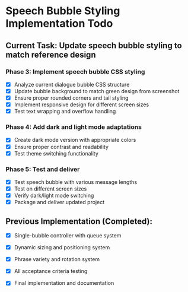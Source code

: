 # Speech Bubble Styling Implementation Todo

## Current Task: Update speech bubble styling to match reference design

### Phase 3: Implement speech bubble CSS styling
- [x] Analyze current dialogue bubble CSS structure
- [x] Update bubble background to match green design from screenshot
- [x] Ensure proper rounded corners and tail styling
- [x] Implement responsive design for different screen sizes
- [x] Test text wrapping and overflow handling

### Phase 4: Add dark and light mode adaptations
- [x] Create dark mode version with appropriate colors
- [x] Ensure proper contrast and readability
- [x] Test theme switching functionality

### Phase 5: Test and deliver
- [x] Test speech bubble with various message lengths
- [x] Test on different screen sizes
- [x] Verify dark/light mode switching
- [x] Package and deliver updated project

## Previous Implementation (Completed):
- [x] Single-bubble controller with queue system
- [x] Dynamic sizing and positioning system
- [x] Phrase variety and rotation system
- [x] All acceptance criteria testing
- [x] Final implementation and documentation

